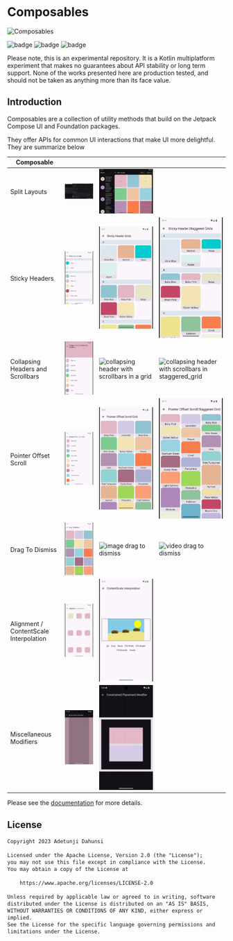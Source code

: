 # Composables

![Composables](https://img.shields.io/maven-central/v/com.tunjid.composables/composables?label=compsables)

![badge][badge-ios]
![badge][badge-js]
![badge][badge-jvm]

Please note, this is an experimental repository. It is a Kotlin multiplatform experiment that makes
no guarantees
about API stability or long term support. None of the works presented here are production tested,
and should not be
taken as anything more than its face value.

## Introduction

Composables are a collection of utility methods that build on the Jetpack Compose UI and Foundation
packages.

They offer APIs for common UI interactions that make UI more delightful. They are summarize below

| Composable                             |                                                                                                           |                                                                                                           |                                                                                                                             |
|----------------------------------------|-----------------------------------------------------------------------------------------------------------|-----------------------------------------------------------------------------------------------------------|-----------------------------------------------------------------------------------------------------------------------------|
| Split Layouts                          | ![split layouts desktop](./docs/images/split_layouts_desktop.gif)                                         | ![split layouts](./docs/images/split_layouts.gif)                                                         |                                                                                                                             |
| Sticky Headers                         | ![list](./docs/images/sticky_header_list_crop.gif)                                                        | ![grid](./docs/images/sticky_header_grid_crop.gif)                                                        | ![staggered_grid](./docs/images/sticky_header_staggered_grid_crop.gif)                                                      |
| Collapsing Headers and Scrollbars      | ![collapsing header with scrollbars in a list](./docs/images/collapsing_header_fast_scroll_list_crop.gif) | ![collapsing header with scrollbars in a grid](./docs/images/collapsing_header_fast_scroll_grid_crop.gif) | ![collapsing header with scrollbars in staggered_grid](./docs/images/collapsing_header_fast_scroll_staggered_grid_crop.gif) |
| Pointer Offset Scroll                  | ![pointer offset list scroll](./docs/images/pointer_offset_list_crop.gif)                                 | ![pointer offset grid scroll](./docs/images/pointer_offset_grid_crop.gif)                                 | ![pointer offset staggered grid](./docs/images/pointer_offset_staggered_grid_crop.gif)                                      |
| Drag To Dismiss                        | ![color drag to dismiss](./docs/images/drag_to_dismiss_crop.gif)                                          | ![image drag to dismiss](./docs/images/drag_to_dismiss_app_image.gif)                                     | ![video drag to dismiss](./docs/images/drag_to_dismiss_app_video.gif)                                                       |
| Alignment / ContentScale Interpolation | ![rounded rect interpolation](./docs/images/alignment_interpolation_crop.gif)                             | ![beach scene interpolation](./docs/images/content_scale_interpolation_crop.gif)                          |                                                                                                                             |
| Miscellaneous Modifiers                | ![Back Preview](./docs/images/predictive_back.gif)                                                        | ![Constrained Size Placement](./docs/images/constrained_placement.gif)                                    |                                                                                                                             |

Please see the [documentation](https://tunjid.github.io/composables/) for more details.

## License

    Copyright 2023 Adetunji Dahunsi

    Licensed under the Apache License, Version 2.0 (the "License");
    you may not use this file except in compliance with the License.
    You may obtain a copy of the License at

        https://www.apache.org/licenses/LICENSE-2.0

    Unless required by applicable law or agreed to in writing, software
    distributed under the License is distributed on an "AS IS" BASIS,
    WITHOUT WARRANTIES OR CONDITIONS OF ANY KIND, either express or implied.
    See the License for the specific language governing permissions and
    limitations under the License.

[badge-android]: http://img.shields.io/badge/-android-6EDB8D.svg?style=flat

[badge-jvm]: http://img.shields.io/badge/-jvm-DB413D.svg?style=flat

[badge-js]: http://img.shields.io/badge/-js-F8DB5D.svg?style=flat

[badge-js-ir]: https://img.shields.io/badge/support-[IR]-AAC4E0.svg?style=flat

[badge-nodejs]: https://img.shields.io/badge/-nodejs-68a063.svg?style=flat

[badge-linux]: http://img.shields.io/badge/-linux-2D3F6C.svg?style=flat

[badge-windows]: http://img.shields.io/badge/-windows-4D76CD.svg?style=flat

[badge-wasm]: https://img.shields.io/badge/-wasm-624FE8.svg?style=flat

[badge-apple-silicon]: http://img.shields.io/badge/support-[AppleSilicon]-43BBFF.svg?style=flat

[badge-ios]: http://img.shields.io/badge/-ios-CDCDCD.svg?style=flat

[badge-mac]: http://img.shields.io/badge/-macos-111111.svg?style=flat

[badge-watchos]: http://img.shields.io/badge/-watchos-C0C0C0.svg?style=flat

[badge-tvos]: http://img.shields.io/badge/-tvos-808080.svg?style=flat

